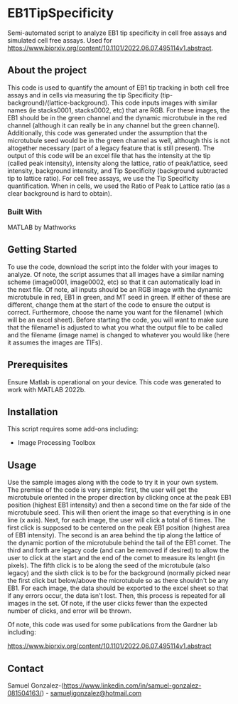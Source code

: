 # EB1TipSpecificity
Semi-automated script to analyze EB1 tip specificity in cell free assays and simulated cell free assays. Used for https://www.biorxiv.org/content/10.1101/2022.06.07.495114v1.abstract. 

## About the project

This code is used to quantify the amount of EB1 tip tracking in both cell free assays and in cells via measuring the tip Specificity (tip-background)/(lattice-background). This code inputs images with similar names (ie stacks0001, stacks0002, etc) that are RGB. For these images, the EB1 should be in the green channel and the dynamic microtubule in the red channel (although it can really be in any channel but the green channel). Additionally, this code was generated under the assumption that the microtubule seed would be in the green channel as well, although this is not altogether necessary (part of a legacy feature that is still present). The output of this code will be an excel file that has the intensity at the tip (called peak intensity), intensity along the lattice, ratio of peak/lattice, seed intensity, background intensity, and Tip Specificity (background subtracted tip to lattice ratio). For cell free assays, we use the Tip Specificity quantification. When in cells, we used the Ratio of Peak to Lattice ratio (as a clear background is hard to obtain). 

### Built With
MATLAB by Mathworks

## Getting Started

To use the code, download the script into the folder with your images to analyze. Of note, the script assumes that all images have a similar naming scheme (image0001, image0002, etc) so that it can automatically load in the next file. Of note, all inputs should be an RGB image with the dynamic microtubule in red, EB1 in green, and MT seed in green. If either of these are different, change them at the start of the code to ensure the output is correct. Furthermore, choose the name you want for the filename1 (which will be an excel sheet). Before starting the code, you will want to make sure that the filename1 is adjusted to what you what the output file to be called and the filename (image name) is changed to whatever you would like (here it assumes the images are TIFs).

## Prerequisites

Ensure Matlab is operational on your device. This code was generated to work with MATLAB 2022b.

## Installation

This script requires some add-ons including: 
- Image Processing Toolbox


## Usage

Use the sample images along with the code to try it in your own system. The premise of the code is very simple: first, the user will get the microtubule oriented in the proper direction by clicking once at the peak EB1 position (highest EB1 intensity) and then a second time on the far side of the microtubule seed. This will then orient the image so that everything is in one line (x axis). Next, for each image, the user will click a total of 6 times. The first click is supposed to be centered on the peak EB1 position (highest area of EB1 intensity). The second is an area behind the tip along the lattice of the dynamic portion of the microtubule behind the tail of the EB1 comet. The third and forth are legacy code (and can be removed if desired) to allow the user to click at the start and the end of the comet to measure its lenght (in pixels). The fifth click is to be along the seed of the microtubule (also legacy) and the sixth click is to be for the background (normally picked near the first click but below/above the microtubule so as there shouldn't be any EB1. For each image, the data should be exported to the excel sheet so that if any errors occur, the data isn't lost. Then, this process is repeated for all images in the set. Of note, if the user clicks fewer than the expected number of clicks, and error will be thrown. 


Of note, this code was used for some publications from the Gardner lab including: 

https://www.biorxiv.org/content/10.1101/2022.06.07.495114v1.abstract 




## Contact

Samuel Gonzalez-(https://www.linkedin.com/in/samuel-gonzalez-081504163/) - samueljgonzalez@hotmail.com
